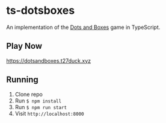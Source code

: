 # ts-dotsboxes

An implementation of the [Dots and Boxes](https://en.wikipedia.org/wiki/Dots_and_Boxes) game in TypeScript.

## Play Now

https://dotsandboxes.t27duck.xyz

## Running

1. Clone repo
2. Run `$ npm install`
3. Run `$ npm run start`
4. Visit `http://localhost:8000`
